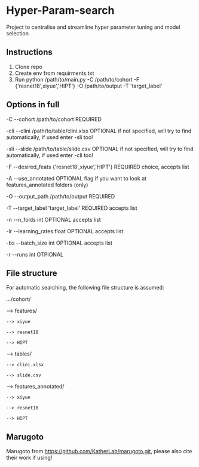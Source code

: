 # Hyper-Param-search
Project to centralise and streamline hyper parameter tuning and model selection


## Instructions
1. Clone repo
3. Create env from requirments.txt
5. Run python /path/to/main.py -C /path/to/cohort -F {'resnet18',xiyue','HIPT'} -O /path/to/output -T 'target_label'

## Options in full
-C --cohort           /path/to/cohort             REQUIRED

-cli --clini          /path/to/table/clini.xlsx   OPTIONAL if not specified, will try to find automatically, if used enter -sli too!

-sli --slide          /path/to/table/slide.csv    OPTIONAL if not specified, will try to find automatically, if used enter -cli too!

-F --desired_feats    {'resnet18',xiyue','HIPT'}  REQUIRED choice, accepts list

-A --use_annotated                                OPTIONAL flag if you want to look at features_annotated folders (only)

-O --output_path      /path/to/output             REQUIRED

-T --target_label     'target_label'              REQUIRED accepts list

-n --n_folds          int                         OPTIONAL accepts list

-lr --learning_rates  float                       OPTIONAL accepts list

-bs --batch_size      int                         OPTIONAL accepts list

-r --runs             int                         OTPIONAL

## File structure
For automatic searching, the following file structure is assumed:

.../cohort/

--> features/

    --> xiyue

    --> resnet18

    --> HIPT

--> tables/

    --> clini.xlsx

    --> slide.csv

--> features_annotated/

    --> xiyue

    --> resnet18

    --> HIPT

## Marugoto
Marugoto from https://github.com/KatherLab/marugoto.git, please also cite their work if using!
